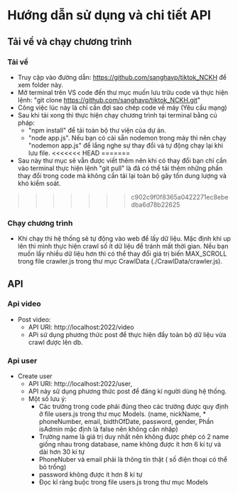 # Hướng dẫn sử dụng và chi tiết API

## Tải về và chạy chương trình
### Tải về
- Truy cập vào đường dẫn: https://github.com/sanghavp/tiktok_NCKH để xem folder này.
- Mở terminal trên VS code đến thư mục muốn lưu trữu code và thực hiện lệnh: "git clone https://github.com/sanghavp/tiktok_NCKH.git"
- Công việc lúc này là chỉ cần đợi sao chép code về máy (Yêu cầu mạng)
- Sau khi tải xong thì thực hiện chạy chương trình tại terminal bằng cú pháp: 
   + "npm install" để tải toàn bộ thư viện của dự án.
   + "node app.js". Nếu bạn có cài sẵn nodemon trong máy thì nên chạy "nodemon app.js" để lắng nghe sự thay đổi và tự động chạy lại khi lưu file.
<<<<<<< HEAD
=======
 - Sau này thư mục sẽ vẫn được viết thêm nên khi có thay đổi bạn chỉ cần vào terminal thực hiện lệnh "git pull" là đã có thể tải thêm những phần thay đổi trong code mà không cần tải lại toàn bộ gây tốn dung lượng và khó kiểm soát.
>>>>>>> c902c9f0f8365a0422271ec8ebedba6d78b22625
### Chạy chương trình
- Khi chạy thì hệ thống sẽ tự động vào web để lấy dữ liệu. Mặc định khi up lên thì mình thực hiện crawl số ít dữ liệu để tránh mất thời gian. Nếu bạn muốn lấy nhiều dữ liệu hơn thì có thể thay đổi giá trị biến MAX_SCROLL trong file crawler.js trong thư mục CrawlData (./CrawlData/crawler.js).

## API 
### Api video
- Post video: 
   + API URI: http://localhost:2022/video
   + APi sử dụng phương thức post để thực hiện đẩy toàn bộ dữ liệu vừa crawl được lên db.
### Api user
- Create user
   + API URI: http://localhost:2022/user,
   + API này sử dụng phương thức post để đăng kí người dùng hệ thống.
   + Một số lưu ý: 
      * Các trường trong code phải đúng theo các trường được quy định ở file users.js trong thư mục Models. (name, nickName, * phoneNumber, email, bidthOfDate, password, gender, Phần isAdmin mặc định là false nên không cần nhập)
      * Trường name là giá trị duy nhất nên không được phép có 2 name giống nhau trong database, name không được ít hơn 6 kí tự và dài hơn 30 kí tự
      * PhoneNuber và email phải là thông tin thật ( số điện thoại có thể bỏ trống)
      * password không được ít hơn 8 kí tự
      * Đọc kĩ ràng buộc trong file users.js trong thư mục Models

